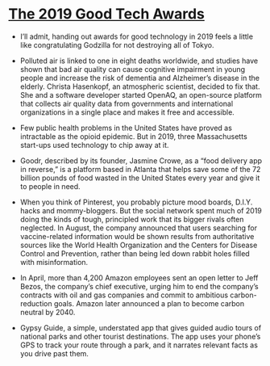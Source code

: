 # [The 2019 Good Tech Awards](https://www.nytimes.com/2019/12/30/technology/the-2019-good-tech-awards.html)

* I’ll admit, handing out awards for good technology in 2019 feels a little like congratulating Godzilla for not destroying all of Tokyo.

* Polluted air is linked to one in eight deaths worldwide, and studies have shown that bad air quality can cause cognitive impairment in young people and increase the risk of dementia and Alzheimer’s disease in the elderly. Christa Hasenkopf, an atmospheric scientist, decided to fix that. She and a software developer started OpenAQ, an open-source platform that collects air quality data from governments and international organizations in a single place and makes it free and accessible. 

* Few public health problems in the United States have proved as intractable as the opioid epidemic. But in 2019, three Massachusetts start-ups used technology to chip away at it.

* Goodr, described by its founder, Jasmine Crowe, as a “food delivery app in reverse,” is a platform based in Atlanta that helps save some of the 72 billion pounds of food wasted in the United States every year and give it to people in need.

* When you think of Pinterest, you probably picture mood boards, D.I.Y. hacks and mommy-bloggers. But the social network spent much of 2019 doing the kinds of tough, principled work that its bigger rivals often neglected. In August, the company announced that users searching for vaccine-related information would be shown results from authoritative sources like the World Health Organization and the Centers for Disease Control and Prevention, rather than being led down rabbit holes filled with misinformation. 

* In April, more than 4,200 Amazon employees sent an open letter to Jeff Bezos, the company’s chief executive, urging him to end the company’s contracts with oil and gas companies and commit to ambitious carbon-reduction goals. Amazon later announced a plan to become carbon neutral by 2040.

* Gypsy Guide, a simple, understated app that gives guided audio tours of national parks and other tourist destinations. The app uses your phone’s GPS to track your route through a park, and it narrates relevant facts as you drive past them.
